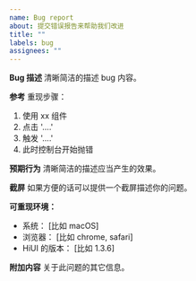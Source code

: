 ```yaml
---
name: Bug report
about: 提交错误报告来帮助我们改进
title: ""
labels: bug
assignees: ""
---
```


**Bug 描述**
清晰简洁的描述 bug 内容。

**参考**
重现步骤：

1. 使用 xx 组件
2. 点击 '....'
3. 触发 '....'
4. 此时控制台开始抛错

**预期行为**
清晰简洁的描述应当产生的效果。

**截屏**
如果方便的话可以提供一个截屏描述你的问题。

**可重现环境：**

- 系统： [比如 macOS]
- 浏览器： [比如 chrome, safari]
- HiUI 的版本： [比如 1.3.6]

**附加内容**
关于此问题的其它信息。
